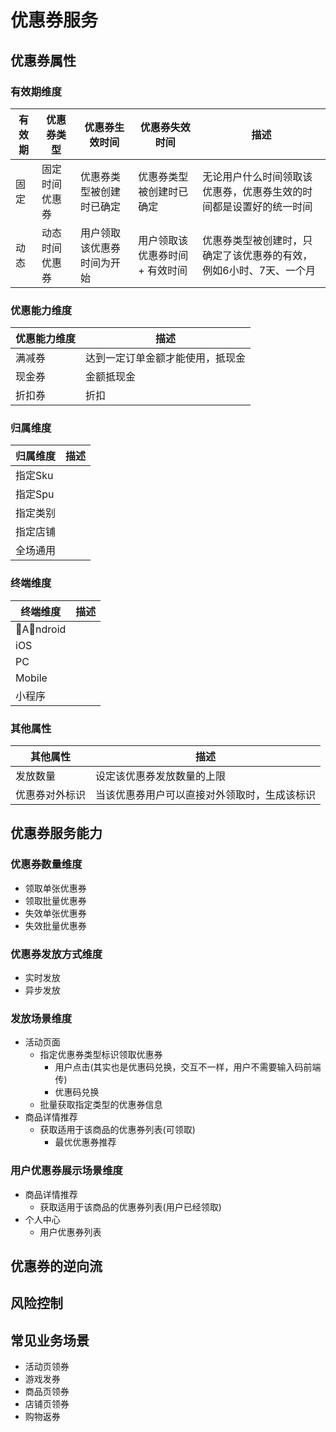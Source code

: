 # 优惠券服务

## 优惠券属性

### 有效期维度

有效期|优惠券类型|优惠券生效时间|优惠券失效时间|描述
------------|------------|------------|------------|------------
固定|固定时间优惠券|优惠券类型被创建时已确定|优惠券类型被创建时已确定|无论用户什么时间领取该优惠券，优惠券生效的时间都是设置好的统一时间
动态|动态时间优惠券|用户领取该优惠券时间为开始|用户领取该优惠券时间 + 有效时间|优惠券类型被创建时，只确定了该优惠券的有效，例如6小时、7天、一个月

### 优惠能力维度

优惠能力维度|描述
------------|------------
满减券|达到一定订单金额才能使用，抵现金
现金券|金额抵现金
折扣券|折扣

### 归属维度

归属维度|描述
------------|------------
指定Sku|
指定Spu|
指定类别|
指定店铺|
全场通用|

### 终端维度

终端维度|描述
------------|------------
Android|
iOS|
PC|
Mobile|
小程序|

### 其他属性

其他属性|描述
------------|------------
发放数量|设定该优惠券发放数量的上限
优惠券对外标识|当该优惠券用户可以直接对外领取时，生成该标识


## 优惠券服务能力

### 优惠券数量维度

- 领取单张优惠券
- 领取批量优惠券
- 失效单张优惠券
- 失效批量优惠券

### 优惠券发放方式维度

- 实时发放
- 异步发放

### 发放场景维度

- 活动页面
    + 指定优惠券类型标识领取优惠券
        * 用户点击(其实也是优惠码兑换，交互不一样，用户不需要输入码前端传)
        * 优惠码兑换
    + 批量获取指定类型的优惠券信息
- 商品详情推荐
    + 获取适用于该商品的优惠券列表(可领取)
        * 最优优惠券推荐

### 用户优惠券展示场景维度

- 商品详情推荐
    + 获取适用于该商品的优惠券列表(用户已经领取)
- 个人中心
    + 用户优惠券列表

## 优惠券的逆向流

## 风险控制

## 常见业务场景

- 活动页领券
- 游戏发券
- 商品页领券
- 店铺页领券
- 购物返券